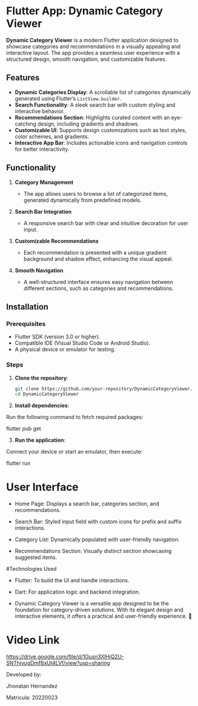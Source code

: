 # Flutter App: Dynamic Category Viewer  

**Dynamic Category Viewer** is a modern Flutter application designed to showcase categories and recommendations in a visually appealing and interactive layout. The app provides a seamless user experience with a structured design, smooth navigation, and customizable features.  

## Features  

- **Dynamic Categories Display**: A scrollable list of categories dynamically generated using Flutter’s `ListView.builder`.  
- **Search Functionality**: A sleek search bar with custom styling and interactive behavior.  
- **Recommendations Section**: Highlights curated content with an eye-catching design, including gradients and shadows.  
- **Customizable UI**: Supports design customizations such as text styles, color schemes, and gradients.  
- **Interactive App Bar**: Includes actionable icons and navigation controls for better interactivity.  

## Functionality  

1. **Category Management**  
   - The app allows users to browse a list of categorized items, generated dynamically from predefined models.  

2. **Search Bar Integration**  
   - A responsive search bar with clear and intuitive decoration for user input.  

3. **Customizable Recommendations**  
   - Each recommendation is presented with a unique gradient background and shadow effect, enhancing the visual appeal.  

4. **Smooth Navigation**  
   - A well-structured interface ensures easy navigation between different sections, such as categories and recommendations.  

## Installation  

### Prerequisites  
- Flutter SDK (version 3.0 or higher).  
- Compatible IDE (Visual Studio Code or Android Studio).  
- A physical device or emulator for testing.  

### Steps  
1. **Clone the repository**:  
   ```bash  
   git clone https://github.com/your-repository/DynamicCategoryViewer.git  
   cd DynamicCategoryViewer  
2. **Install dependencies**:
   
Run the following command to fetch required packages:

flutter pub get  

3. **Run the application**:
   
Connect your device or start an emulator, then execute:

flutter run  


# User Interface

- Home Page: Displays a search bar, categories section, and recommendations.
  
- Search Bar: Styled input field with custom icons for prefix and suffix interactions.
  
- Category List: Dynamically populated with user-friendly navigation.
  
- Recommendations Section: Visually distinct section showcasing suggested items.
  
#Technologies Used

- Flutter: To build the UI and handle interactions.
  
- Dart: For application logic and backend integration.
  
- Dynamic Category Viewer is a versatile app designed to be the foundation for category-driven solutions. With its elegant design and interactive elements, it offers a practical and user-friendly experience. 🚀


# Video Link

https://drive.google.com/file/d/1Gusn3XlHjQ2U-SNThjvugDmfBxUt4LVf/view?usp=sharing

Developed by:

Jhonatan Hernandez

Matricula: 20220023
